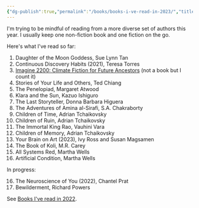 ```yaml
---
{"dg-publish":true,"permalink":"/books/books-i-ve-read-in-2023/","title":"Books I've read in 2023","tags":["reading"],"created":"2023-09-21T21:31:31.000+08:00","updated":"2023-11-01T15:05:13.934+08:00"}
---
```



I'm trying to be mindful of reading from a more diverse set of authors this year. I usually keep one non-fiction book and one fiction on the go.

Here's what I've read so far:

1. Daughter of the Moon Goddess, Sue Lynn Tan
2. Continuous Discovery Habits (2021), Teresa Torres
3. [Imagine 2200: Climate Fiction for Future Ancestors](https://grist.org/fix/imagine-2200-climate-fiction-2022/) (not a book but I count it)
4.  Stories of Your Life and Others, Ted Chiang
5. The Penelopiad, Margaret Atwood
6. Klara and the Sun, Kazuo Ishiguro
7. The Last Storyteller, Donna Barbara Higuera
8. The Adventures of Amina al-Sirafi, S.A. Chakraborty
9. Children of Time, Adrian Tchaikovsky 
10. Children of Ruin, Adrian Tchaikovsky 
11. The Immortal King Rao, Vauhini Vara
12. Children of Memory, Adrian Tchaikovsky
13. Your Brain on Art (2023),  Ivy Ross and Susan Magsamen
14. The Book of Koli, M.R. Carey
15. All Systems Red, Martha Wells
16. Artificial Condition, Martha Wells


In progress:

16. The Neuroscience of You (2022), Chantel Prat
18. Bewilderment, Richard Powers




See [Books I've read in 2022](books/Books%20I've%20read%20in%202022.md).
